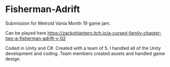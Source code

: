 # Fisherman-Adrift
Submission for Metroid Vania Month 19 game jam.

Can be played here https://zackohlantern.itch.io/a-cursed-family-chapter-two-a-fisherman-adrift-v-02

Coded in Unity and C#. Created with a team of 5. I handled all of the Unity development and coding. 
Team members created assets and handled game design. 
